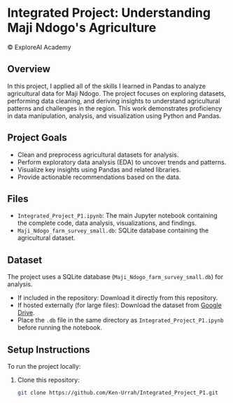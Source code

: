 # Integrated Project: Understanding Maji Ndogo's Agriculture
© ExploreAI Academy

## Overview
In this project, I applied all of the skills I learned in Pandas to analyze agricultural data for Maji Ndogo. The project focuses on exploring datasets, performing data cleaning, and deriving insights to understand agricultural patterns and challenges in the region. This work demonstrates proficiency in data manipulation, analysis, and visualization using Python and Pandas.

## Project Goals
- Clean and preprocess agricultural datasets for analysis.
- Perform exploratory data analysis (EDA) to uncover trends and patterns.
- Visualize key insights using Pandas and related libraries.
- Provide actionable recommendations based on the data.

## Files
- `Integrated_Project_P1.ipynb`: The main Jupyter notebook containing the complete code, data analysis, visualizations, and findings.
- `Maji_Ndogo_farm_survey_small.db`: SQLite database containing the agricultural dataset.

## Dataset
The project uses a SQLite database (`Maji_Ndogo_farm_survey_small.db`) for analysis.
- If included in the repository: Download it directly from this repository.
- If hosted externally (for large files): Download the dataset from [Google Drive](https://drive.google.com/file/d/your-file-id/view?usp=sharing).
- Place the `.db` file in the same directory as `Integrated_Project_P1.ipynb` before running the notebook.

## Setup Instructions
To run the project locally:
1. Clone this repository:
   ```bash
   git clone https://github.com/Ken-Urrah/Integrated_Project_P1.git
